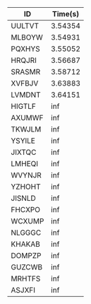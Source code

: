 |ID|Time(s)|
|-|-|
|UULTVT|3.54354|
|MLBOYW|3.54931|
|PQXHYS|3.55052|
|HRQJRI|3.56687|
|SRASMR|3.58712|
|XVFBJV|3.63883|
|LVMDNT|3.64151|
|HIGTLF|inf|
|AXUMWF|inf|
|TKWJLM|inf|
|YSYILE|inf|
|JIXTQC|inf|
|LMHEQI|inf|
|WVYNJR|inf|
|YZHOHT|inf|
|JISNLD|inf|
|FHCXPO|inf|
|WCXUMP|inf|
|NLGGGC|inf|
|KHAKAB|inf|
|DOMPZP|inf|
|GUZCWB|inf|
|MRHTFS|inf|
|ASJXFI|inf|
